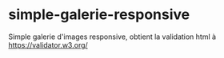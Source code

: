# simple-galerie-responsive
Simple galerie d'images responsive, obtient la validation html à https://validator.w3.org/
